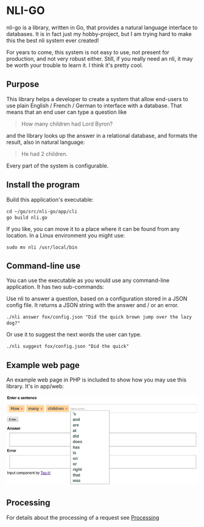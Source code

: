 # NLI-GO

nli-go is a library, written in Go, that provides a natural language interface to databases. It is in fact just my hobby-project, but I am trying hard to make this the best nli system ever created!

For years to come, this system is not easy to use, not present for production, and not very robust either. Still, if you really need an nli, it may be worth your trouble to learn it. I think it's pretty cool.

## Purpose

This library helps a developer to create a system that allow end-users to use plain English / French / German to interface with a database. That means that an end user can type a question like

>  How many children had Lord Byron?

and the library looks up the answer in a relational database, and formats the result, also in natural language:

> He had 2 children.

Every part of the system is configurable.

## Install the program

Build this application's executable:  

```
cd ~/go/src/nli-go/app/cli
go build nli.go
```

If you like, you can move it to a place where it can be found from any location. In a Linux environment you might use:

```
sudo mv nli /usr/local/bin 
```

## Command-line use

You can use the executable as you would use any command-line application. It has two sub-commands: 
 
Use nli to answer a question, based on a configuration stored in a JSON config file. It returns a JSON string with the answer and / or an error.
 
```
./nli answer fox/config.json "Did the quick brown jump over the lazy dog?"
``` 

Or use it to suggest the next words the user can type.

```
./nli suggest fox/config.json "Did the quick"
``` 

## Example web page

An example web page in PHP is included to show how you may use this library. It's in app/web:

![Web app showing the library in action](doc/images/webapp.png)

## Processing

For details about the processing of a request see [Processing](doc/manual/processing.md)
